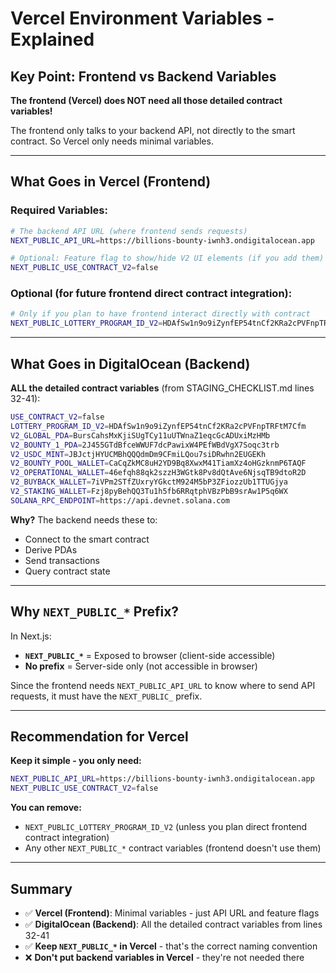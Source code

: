 # Vercel Environment Variables - Explained

## Key Point: Frontend vs Backend Variables

**The frontend (Vercel) does NOT need all those detailed contract variables!**

The frontend only talks to your backend API, not directly to the smart contract. So Vercel only needs minimal variables.

---

## What Goes in Vercel (Frontend)

### Required Variables:
```bash
# The backend API URL (where frontend sends requests)
NEXT_PUBLIC_API_URL=https://billions-bounty-iwnh3.ondigitalocean.app

# Optional: Feature flag to show/hide V2 UI elements (if you add them)
NEXT_PUBLIC_USE_CONTRACT_V2=false
```

### Optional (for future frontend direct contract integration):
```bash
# Only if you plan to have frontend interact directly with contract
NEXT_PUBLIC_LOTTERY_PROGRAM_ID_V2=HDAfSw1n9o9iZynfEP54tnCf2KRa2cPVFnpTRFtM7Cfm
```

---

## What Goes in DigitalOcean (Backend)

**ALL the detailed contract variables** (from STAGING_CHECKLIST.md lines 32-41):

```bash
USE_CONTRACT_V2=false
LOTTERY_PROGRAM_ID_V2=HDAfSw1n9o9iZynfEP54tnCf2KRa2cPVFnpTRFtM7Cfm
V2_GLOBAL_PDA=BursCahsMxKjiSUgTCy11uUTWnaZ1eqcGcADUxiMzHMb
V2_BOUNTY_1_PDA=2J455GTdBfceWWUF7dcPawixW4PEfWBdVgX7Soqc3trb
V2_USDC_MINT=JBJctjHYUCMBhQQQdmDm9CFmiLQou7siDRwhn2EUGEKh
V2_BOUNTY_POOL_WALLET=CaCqZkMC8uH2YD9Bq8XwxM41TiamXz4oHGzknmP6TAQF
V2_OPERATIONAL_WALLET=46efqh88qk2szzH3WGtk8Pv8dQtAve6NjsqTB9dtoR2D
V2_BUYBACK_WALLET=7iVPm2STfZUxryYGkctM924M5bP3ZFiozzUb1TTUGjya
V2_STAKING_WALLET=Fzj8pyBehQQ3Tu1h5fb6RRqtphVBzPbB9srAw1P5q6WX
SOLANA_RPC_ENDPOINT=https://api.devnet.solana.com
```

**Why?** The backend needs these to:
- Connect to the smart contract
- Derive PDAs
- Send transactions
- Query contract state

---

## Why `NEXT_PUBLIC_*` Prefix?

In Next.js:
- **`NEXT_PUBLIC_*`** = Exposed to browser (client-side accessible)
- **No prefix** = Server-side only (not accessible in browser)

Since the frontend needs `NEXT_PUBLIC_API_URL` to know where to send API requests, it must have the `NEXT_PUBLIC_` prefix.

---

## Recommendation for Vercel

**Keep it simple - you only need:**

```bash
NEXT_PUBLIC_API_URL=https://billions-bounty-iwnh3.ondigitalocean.app
NEXT_PUBLIC_USE_CONTRACT_V2=false
```

**You can remove:**
- `NEXT_PUBLIC_LOTTERY_PROGRAM_ID_V2` (unless you plan direct frontend contract integration)
- Any other `NEXT_PUBLIC_*` contract variables (frontend doesn't use them)

---

## Summary

- ✅ **Vercel (Frontend)**: Minimal variables - just API URL and feature flags
- ✅ **DigitalOcean (Backend)**: All the detailed contract variables from lines 32-41
- ✅ **Keep `NEXT_PUBLIC_*` in Vercel** - that's the correct naming convention
- ❌ **Don't put backend variables in Vercel** - they're not needed there




